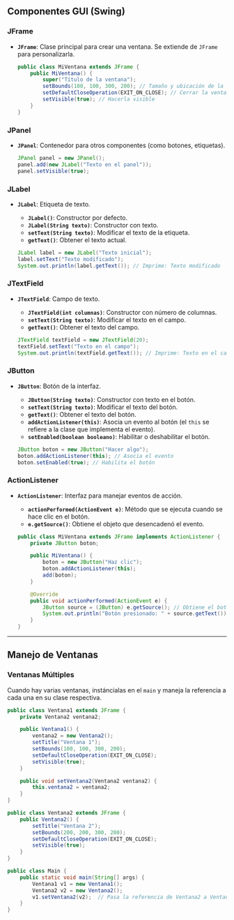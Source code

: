 ## Componentes GUI (Swing)

### **JFrame**

- **`JFrame`**: Clase principal para crear una ventana. Se extiende de `JFrame` para personalizarla.
    
    ```java
    public class MiVentana extends JFrame {
        public MiVentana() {
            super("Título de la ventana");
            setBounds(100, 100, 300, 200); // Tamaño y ubicación de la ventana
            setDefaultCloseOperation(EXIT_ON_CLOSE); // Cerrar la ventana
            setVisible(true); // Hacerla visible
        }
    }
    
    ```
    

### **JPanel**

- **`JPanel`**: Contenedor para otros componentes (como botones, etiquetas).
    
    ```java
    JPanel panel = new JPanel();
    panel.add(new JLabel("Texto en el panel"));
    panel.setVisible(true);
    
    ```
    

### **JLabel**

- **`JLabel`**: Etiqueta de texto.
    - **`JLabel()`**: Constructor por defecto.
    - **`JLabel(String texto)`**: Constructor con texto.
    - **`setText(String texto)`**: Modificar el texto de la etiqueta.
    - **`getText()`**: Obtener el texto actual.
    
    ```java
    JLabel label = new JLabel("Texto inicial");
    label.setText("Texto modificado");
    System.out.println(label.getText()); // Imprime: Texto modificado
    
    ```
    

### **JTextField**

- **`JTextField`**: Campo de texto.
    - **`JTextField(int columnas)`**: Constructor con número de columnas.
    - **`setText(String texto)`**: Modificar el texto en el campo.
    - **`getText()`**: Obtener el texto del campo.
    
    ```java
    JTextField textField = new JTextField(20);
    textField.setText("Texto en el campo");
    System.out.println(textField.getText()); // Imprime: Texto en el campo
    
    ```
    

### **JButton**

- **`JButton`**: Botón de la interfaz.
    - **`JButton(String texto)`**: Constructor con texto en el botón.
    - **`setText(String texto)`**: Modificar el texto del botón.
    - **`getText()`**: Obtener el texto del botón.
    - **`addActionListener(this)`**: Asocia un evento al botón (el `this` se refiere a la clase que implementa el evento).
    - **`setEnabled(boolean booleano)`**: Habilitar o deshabilitar el botón.
    
    ```java
    JButton boton = new JButton("Hacer algo");
    boton.addActionListener(this); // Asocia el evento
    boton.setEnabled(true); // Habilita el botón
    
    ```
    

### **ActionListener**

- **`ActionListener`**: Interfaz para manejar eventos de acción.
    - **`actionPerformed(ActionEvent e)`**: Método que se ejecuta cuando se hace clic en el botón.
    - **`e.getSource()`**: Obtiene el objeto que desencadenó el evento.
    
    ```java
    public class MiVentana extends JFrame implements ActionListener {
        private JButton boton;
    
        public MiVentana() {
            boton = new JButton("Haz clic");
            boton.addActionListener(this);
            add(boton);
        }
    
        @Override
        public void actionPerformed(ActionEvent e) {
            JButton source = (JButton) e.getSource(); // Obtiene el botón que desencadenó el evento
            System.out.println("Botón presionado: " + source.getText());
        }
    }
    
    ```
    

---

## Manejo de Ventanas

### **Ventanas Múltiples**

Cuando hay varias ventanas, instáncialas en el `main` y maneja la referencia a cada una en su clase respectiva.

```java
public class Ventana1 extends JFrame {
    private Ventana2 ventana2;

    public Ventana1() {
        ventana2 = new Ventana2();
        setTitle("Ventana 1");
        setBounds(100, 100, 300, 200);
        setDefaultCloseOperation(EXIT_ON_CLOSE);
        setVisible(true);
    }

    public void setVentana2(Ventana2 ventana2) {
        this.ventana2 = ventana2;
    }
}

public class Ventana2 extends JFrame {
    public Ventana2() {
        setTitle("Ventana 2");
        setBounds(200, 200, 300, 200);
        setDefaultCloseOperation(EXIT_ON_CLOSE);
        setVisible(true);
    }
}

public class Main {
    public static void main(String[] args) {
        Ventana1 v1 = new Ventana1();
        Ventana2 v2 = new Ventana2();
        v1.setVentana2(v2);  // Pasa la referencia de Ventana2 a Ventana1
    }
}

```